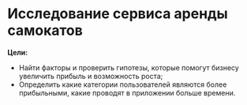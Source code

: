 # Исследование сервиса аренды самокатов 

**Цели:**

- Найти факторы и проверить гипотезы, которые помогут бизнесу увеличить прибыль и возможность роста;
- Определить какие категории пользователей являются более прибыльными, какие проводят в приложении больше времени.

